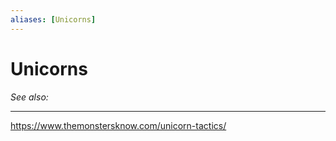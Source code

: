 ```yaml
---
aliases: [Unicorns]
---
```

# Unicorns
*See also:* 
___
https://www.themonstersknow.com/unicorn-tactics/